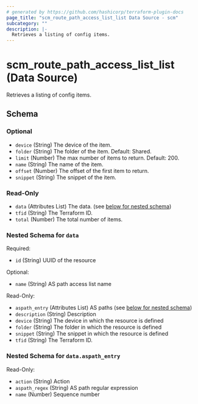 ```yaml
---
# generated by https://github.com/hashicorp/terraform-plugin-docs
page_title: "scm_route_path_access_list_list Data Source - scm"
subcategory: ""
description: |-
  Retrieves a listing of config items.
---
```


# scm_route_path_access_list_list (Data Source)

Retrieves a listing of config items.



<!-- schema generated by tfplugindocs -->
## Schema

### Optional

- `device` (String) The device of the item.
- `folder` (String) The folder of the item. Default: Shared.
- `limit` (Number) The max number of items to return. Default: 200.
- `name` (String) The name of the item.
- `offset` (Number) The offset of the first item to return.
- `snippet` (String) The snippet of the item.

### Read-Only

- `data` (Attributes List) The data. (see [below for nested schema](#nestedatt--data))
- `tfid` (String) The Terraform ID.
- `total` (Number) The total number of items.

<a id="nestedatt--data"></a>
### Nested Schema for `data`

Required:

- `id` (String) UUID of the resource

Optional:

- `name` (String) AS path access list name

Read-Only:

- `aspath_entry` (Attributes List) AS paths (see [below for nested schema](#nestedatt--data--aspath_entry))
- `description` (String) Description
- `device` (String) The device in which the resource is defined
- `folder` (String) The folder in which the resource is defined
- `snippet` (String) The snippet in which the resource is defined
- `tfid` (String) The Terraform ID.

<a id="nestedatt--data--aspath_entry"></a>
### Nested Schema for `data.aspath_entry`

Read-Only:

- `action` (String) Action
- `aspath_regex` (String) AS path regular expression
- `name` (Number) Sequence number
